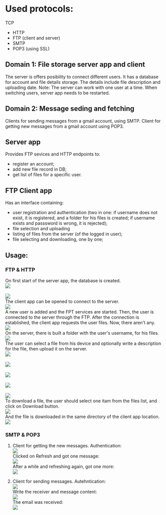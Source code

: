 # Used protocols:
TCP
- HTTP
- FTP (client and server)
- SMTP
- POP3 (using SSL)

## Domain 1: File storage server app and client
The server is offers posibility to connect different users. It has a database for account and file details storage. The details include file description and uploading date.
Note: The server can work with one user at a time. When switching users, server app needs to be restarted.

## Domain 2: Message seding and fetching
Clients for sending messages from a gmail account, using SMTP. Client for getting new messages from a gmail account using POP3.

## Server app
Provides FTP sevices and HTTP endpoints to: 
- register an account;
- add new file record in DB;
- get list of files for a specific user.

## FTP Client app
Has an interface containing:
- user registration and authentication (two in one: if username does not exist, it is registered, and a folder for his files is created; if username exists and passsword is wrong, it is rejected);
- file selection and uploading
- listing of files from the server (of the logged in user);
- file selecting and downloading, one by one;

## Usage:
### FTP & HTTP
On first start of the server app, the database is created.
<br/><image src="/examples/1.png"><br/>
<br/><image src="/examples/2.png"><br/>
The client app can be opened to connect to the server.
<br/><image src="/examples/3.png"><br/>
A new user is added and the FPT services are started. Then, the user is connected to the server through the FTP. After the connection is established, the client app requests the user files. Now, there aren't any.
<br/><image src="/examples/4.png"><br/>
On the server, there is built a folder with the user's username, for his files.
<br/><image src="/examples/5.png"><br/>
The user can select a file from his device and optionally write a description for the file, then upload it on the server.
<br/><image src="/examples/6.png"><br/>
<br/><image src="/examples/7.png"><br/>
<br/><image src="/examples/8.png"><br/>
<br/><image src="/examples/9.png"><br/>
<br/><image src="/examples/12.png"><br/>
To download a file, the user should select one itam from the files list, and click on Download button.
<br/><image src="/examples/10.png"><br/>
And the file is downloaded in the same directory of the client app location.
<br/><image src="/examples/11.png"><br/>

### SMTP & POP3
1. Client for getting the new messages.
Authentication:
<br/><image src="/examples/15.png"><br/>
Clicked on Refresh and got one message:
<br/><image src="/examples/13.png"><br/>
After a while and refreshing again, got one more:
<br/><image src="/examples/14.png"><br/>

2. Client for sending messages.
Autehntication:
<br/><image src="/examples/15.png"><br/>
Write the receiver and message content:
<br/><image src="/examples/16.png"><br/>
The email was received:
<br/><image src="/examples/17.png"><br/>
